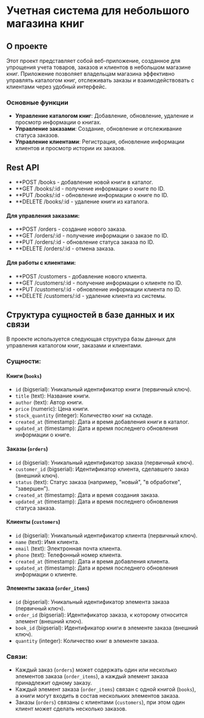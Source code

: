 # Учетная система для небольшого магазина книг

## О проекте

Этот проект представляет собой веб-приложение, созданное для упрощения учета товаров, заказов и клиентов в небольшом магазине книг. Приложение позволяет владельцам магазина эффективно управлять каталогом книг, отслеживать заказы и взаимодействовать с клиентами через удобный интерфейс.

### Основные функции

- **Управление каталогом книг**: Добавление, обновление, удаление и просмотр информации о книгах.
- **Управление заказами**: Создание, обновление и отслеживание статуса заказов.
- **Управление клиентами**: Регистрация, обновление информации клиентов и просмотр истории их заказов.

## Rest API
- **POST /books - добавление новой книги в каталог.
- **GET /books/:id - получение информации о книге по ID.
- **PUT /books/:id - обновление информации о книге по ID.
- **DELETE /books/:id - удаление книги из каталога.
  
#### Для управления заказами:

- **POST /orders - создание нового заказа.
- **GET /orders/:id - получение информации о заказе по ID.
- **PUT /orders/:id - обновление статуса заказа по ID.
- **DELETE /orders/:id - отмена заказа.

#### Для работы с клиентами:

- **POST /customers - добавление нового клиента.
- **GET /customers/:id - получение информации о клиенте по ID.
- **PUT /customers/:id - обновление информации клиента по ID.
- **DELETE /customers/:id - удаление клиента из системы.

## Структура сущностей в базе данных и их связи

В проекте используется следующая структура базы данных для управления каталогом книг, заказами и клиентами.

### Сущности:

#### Книги (`books`)

- `id` (bigserial): Уникальный идентификатор книги (первичный ключ).
- `title` (text): Название книги.
- `author` (text): Автор книги.
- `price` (numeric): Цена книги.
- `stock_quantity` (integer): Количество книг на складе.
- `created_at` (timestamp): Дата и время добавления книги в каталог.
- `updated_at` (timestamp): Дата и время последнего обновления информации о книге.

#### Заказы (`orders`)

- `id` (bigserial): Уникальный идентификатор заказа (первичный ключ).
- `customer_id` (bigserial): Идентификатор клиента, сделавшего заказ (внешний ключ).
- `status` (text): Статус заказа (например, "новый", "в обработке", "завершен").
- `created_at` (timestamp): Дата и время создания заказа.
- `updated_at` (timestamp): Дата и время последнего обновления статуса заказа.

#### Клиенты (`customers`)

- `id` (bigserial): Уникальный идентификатор клиента (первичный ключ).
- `name` (text): Имя клиента.
- `email` (text): Электронная почта клиента.
- `phone` (text): Телефонный номер клиента.
- `created_at` (timestamp): Дата и время добавления клиента.
- `updated_at` (timestamp): Дата и время последнего обновления информации о клиенте.

#### Элементы заказа (`order_items`)

- `id` (bigserial): Уникальный идентификатор элемента заказа (первичный ключ).
- `order_id` (bigserial): Идентификатор заказа, к которому относится элемент (внешний ключ).
- `book_id` (bigserial): Идентификатор книги в элементе заказа (внешний ключ).
- `quantity` (integer): Количество книг в элементе заказа.

### Связи:

- Каждый заказ (`orders`) может содержать один или несколько элементов заказа (`order_items`), а каждый элемент заказа принадлежит одному заказу.
- Каждый элемент заказа (`order_items`) связан с одной книгой (`books`), а книги могут входить в состав нескольких элементов заказа.
- Заказы (`orders`) связаны с клиентами (`customers`), при этом один клиент может сделать несколько заказов.
